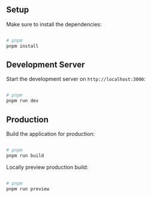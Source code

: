 ## Setup

Make sure to install the dependencies:

```bash

# pnpm
pnpm install

```

## Development Server

Start the development server on `http://localhost:3000`:

```bash

# pnpm
pnpm run dev

```

## Production

Build the application for production:

```bash

# pnpm
pnpm run build

```

Locally preview production build:

```bash

# pnpm
pnpm run preview

```